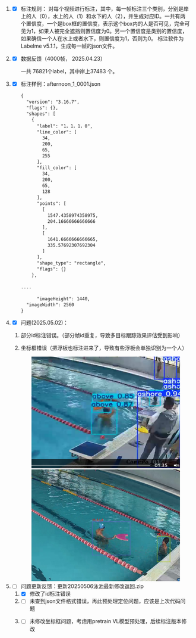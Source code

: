 1. - [x] 标注规则：
    对每个视频进行标注，其中，每一帧标注三个类别，分别是岸上的人（0），水上的人（1）和水下的人（2），并生成对应ID。一共有两个置信度，一个是box框的置信度，表示这个box内的人是否可见，完全可见为1，如果人被完全遮挡则置信度为0。另一个置信度是类别的置信度，如果确信一个人在水上或者水下，则置信度为1，否则为0。
     标注软件为Labelme v5.1.1，生成每一帧的json文件。

2. - [x] 数据反馈（4000帧， 2025.04.23）

     一共 76821个label，其中岸上37483 个。

3. - [x] 标注样例：afternoon_1_0001.json

     ```
     {
       "version": "3.16.7",
       "flags": {},
       "shapes": [
         {
           "label": "1，1，1，0",
           "line_color": [
             34,
             200,
             65,
             255
           ],
           "fill_color": [
             34,
             200,
             65,
             128
           ],
           "points": [
             [
               1547.4358974358975,
               204.16666666666666
             ],
             [
               1641.6666666666665,
               335.57692307692304
             ]
           ],
           "shape_type": "rectangle",
           "flags": {}
         },
     
     ....
     
     ​      "imageHeight": 1440,
       "imageWidth": 2560
     }
     ```

     

4. - [x] 问题(2025.05.02)： 
   
    1. 部分id标注错误。（部分帧id重复，导致多目标跟踪效果评估受到影响）
   
    2. 坐标框错误（把浮板也标注进来了，导致有些浮板会单独识别为一个人）	

       <div style="text-align: center;">
         <img src="assets/5340ff1fb31e7abe17590bc46230a3a.png" width="400"  width="400" height="300">
   
       <div style="text-align: center;">
         <img src="assets/681e81150447767b61c5553f1b5123c.png"  width="400" height="300">


5. - [ ] 问题更新反馈：更新20250506泳池最新修改返回.zip
    1. - [x] 修改了id标注错误
    2. - [ ] 未查到json文件格式错误，再此预处理定位问题，应该是上次代码问题
    3. - [ ] 未修改坐标框问题，考虑用pretrain VL模型预处理，后续标注版本修改

